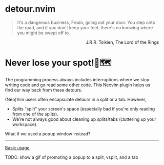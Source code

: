 # detour.nvim
> It's a dangerous business, Frodo, going out your door. You step onto the road, and if you don't keep your feet, there's no knowing where you might be swept off to.

<div dir="rtl">
J.R.R. Tolkien, The Lord of the Rings 
</div>

# Never lose your spot!📍🗺️
The programming process always includes interruptions where we stop writing code and go read some other code. This Neovim plugin helps us find our way back from these detours.

(Neo)Vim users often encapsulate detours in a split or a tab. However,
* Splits "split" your screen's space (especially bad if you're only reading from one of the splits).
* We're not always good about cleaning up splits/tabs (cluttering up your workspace).

What if we used a popup window instead?

-----------------

[Basic usage](https://github.com/carbon-steel/detour.nvim/assets/7697639/ba6558f2-c245-4d9d-b839-0d54e21bf3e5)

TODO: show a gif of promoting a popup to a split, vsplit, and a tab
